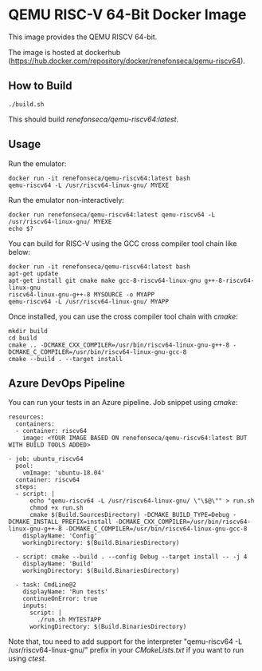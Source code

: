 # QEMU RISC-V 64-Bit Docker Image

This image provides the QEMU RISCV 64-bit.

The image is hosted at dockerhub (https://hub.docker.com/repository/docker/renefonseca/qemu-riscv64).

## How to Build

```
./build.sh
```

This should build *renefonseca/qemu-riscv64:latest*.

## Usage

Run the emulator:
```
docker run -it renefonseca/qemu-riscv64:latest bash
qemu-riscv64 -L /usr/riscv64-linux-gnu/ MYEXE
```

Run the emulator non-interactively:
```
docker run renefonseca/qemu-riscv64:latest qemu-riscv64 -L /usr/riscv64-linux-gnu/ MYEXE
echo $?
```

You can build for RISC-V using the GCC cross compiler tool chain like below:
```
docker run -it renefonseca/qemu-riscv64:latest bash
apt-get update
apt-get install git cmake make gcc-8-riscv64-linux-gnu g++-8-riscv64-linux-gnu
riscv64-linux-gnu-g++-8 MYSOURCE -o MYAPP
qemu-riscv64 -L /usr/riscv64-linux-gnu/ MYAPP
```

Once installed, you can use the cross compiler tool chain with *cmake*:
```
mkdir build
cd build
cmake .. -DCMAKE_CXX_COMPILER=/usr/bin/riscv64-linux-gnu-g++-8 -DCMAKE_C_COMPILER=/usr/bin/riscv64-linux-gnu-gcc-8
cmake --build . --target install
```


## Azure DevOps Pipeline

You can run your tests in an Azure pipeline. Job snippet using *cmake*:

```
resources:
  containers:
  - container: riscv64
    image: <YOUR IMAGE BASED ON renefonseca/qemu-riscv64:latest BUT WITH BUILD TOOLS ADDED>

- job: ubuntu_riscv64
  pool:
    vmImage: 'ubuntu-18.04'
  container: riscv64
  steps:
  - script: |
      echo "qemu-riscv64 -L /usr/riscv64-linux-gnu/ \"\$@\"" > run.sh
      chmod +x run.sh
      cmake $(Build.SourcesDirectory) -DCMAKE_BUILD_TYPE=Debug -DCMAKE_INSTALL_PREFIX=install -DCMAKE_CXX_COMPILER=/usr/bin/riscv64-linux-gnu-g++-8 -DCMAKE_C_COMPILER=/usr/bin/riscv64-linux-gnu-gcc-8
    displayName: 'Config'
    workingDirectory: $(Build.BinariesDirectory)

  - script: cmake --build . --config Debug --target install -- -j 4
    displayName: 'Build'
    workingDirectory: $(Build.BinariesDirectory)

  - task: CmdLine@2
    displayName: 'Run tests'
    continueOnError: true
    inputs:
      script: |
        ./run.sh MYTESTAPP
      workingDirectory: $(Build.BinariesDirectory)
```

Note that, tou need to add support for the interpreter "qemu-riscv64 -L /usr/riscv64-linux-gnu/" prefix in your *CMakeLists.txt* if you want to run using *ctest*.
